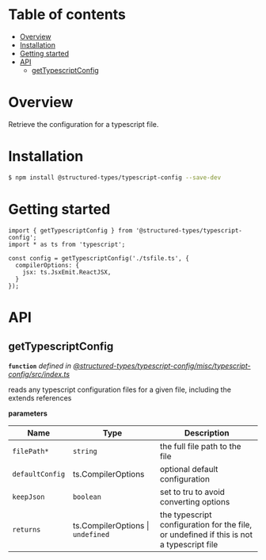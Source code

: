 # Table of contents

-   [Overview](#overview)
-   [Installation](#installation)
-   [Getting started](#getting-started)
-   [API](#api)
    -   [getTypescriptConfig](#gettypescriptconfig)

# Overview

Retrieve the configuration for a typescript file.

# Installation

```bash
$ npm install @structured-types/typescript-config --save-dev
```

# Getting started

    import { getTypescriptConfig } from '@structured-types/typescript-config';
    import * as ts from 'typescript';

    const config = getTypescriptConfig('./tsfile.ts', {
      compilerOptions: {
        jsx: ts.JsxEmit.ReactJSX,
      }
    });

# API

<api-readme files="./src/index.ts"/>

<!-- START-API-README -->

## getTypescriptConfig

**`function`** _defined in [@structured-types/typescript-config/misc/typescript-config/src/index.ts](https://github.com/ccontrols/component-controls/tree/master/misc/typescript-config/src/index.ts#L31)_

reads any typescript configuration files for a given file, including the extends references

**parameters**

| Name            | Type                              | Description                                                                              |
| --------------- | --------------------------------- | ---------------------------------------------------------------------------------------- |
| `filePath*`     | `string`                          | the full file path to the file                                                           |
| `defaultConfig` | ts.CompilerOptions                | optional default configuration                                                           |
| `keepJson`      | `boolean`                         | set to tru to avoid converting options                                                   |
| `returns`       | ts.CompilerOptions \| `undefined` | the typescript configuration for the file, or undefined if this is not a typescript file |

<!-- END-API-README -->
